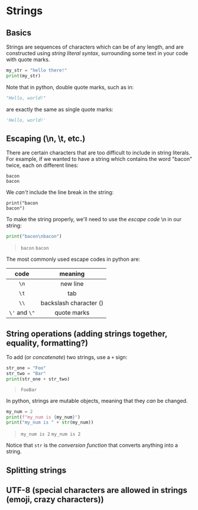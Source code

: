 # Strings

## Basics

Strings are sequences of characters which can be of any length, and are constructed using *string literal syntax*, surrounding some text in your code with quote marks.

```python
my_str = "hello there!"
print(my_str)
```

Note that in python, double quote marks, such as in:

```python
"Hello, world!"
```
are exactly the same as single quote marks:

```python
'Hello, world!'
```

## Escaping (\n, \t, etc.)

There are certain characters that are too difficult to include in string literals. For example, if we wanted to have a string which contains the word "bacon" twice, each on different lines:

```
bacon
bacon
```

We *can't* include the line break in the string:

```
print("bacon
bacon")
```

To make the string properly, we'll need to use the *escape code* \n in our string:

```python
print("bacon\nbacon")
```
> `bacon`
> `bacon`

The most commonly used escape codes in python are:

| code | meaning |
|:----:|:-------:|
| `\n`  | new line |
| `\t`  | tab      |
| `\\`  | backslash character (\)|
| `\'` and `\"` | quote marks |


## String operations (adding strings together, equality, formatting?)

To add (or *concatenate*) two strings, use a `+` sign:

```python
str_one = "Foo"
str_two = "Bar"
print(str_one + str_two)
```
> `FooBar`

In python, strings are mutable objects, meaning that they *can* be changed.

```python
my_num = 2
print(f"my_num is {my_num}")
print("my_num is " + str(my_num))
```
> `my_num is 2`
> `my_num is 2`

Notice that `str` is the *conversion function* that converts anything into a string.

## Splitting strings

## UTF-8 (special characters are allowed in strings (emoji, crazy characters))
